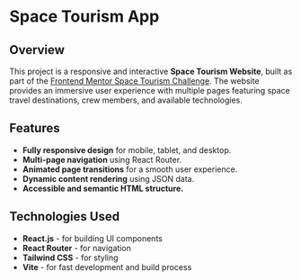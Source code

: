 # Space Tourism App

## Overview

This project is a responsive and interactive **Space Tourism Website**, built as part of the [Frontend Mentor Space Tourism Challenge](https://www.frontendmentor.io/challenges/space-tourism-multipage-website-gRWj41xFs). The website provides an immersive user experience with multiple pages featuring space travel destinations, crew members, and available technologies.

## Features

- **Fully responsive design** for mobile, tablet, and desktop.
- **Multi-page navigation** using React Router.
- **Animated page transitions** for a smooth user experience.
- **Dynamic content rendering** using JSON data.
- **Accessible and semantic HTML structure.**

## Technologies Used

- **React.js** - for building UI components
- **React Router** - for navigation
- **Tailwind CSS** - for styling
- **Vite** - for fast development and build process
